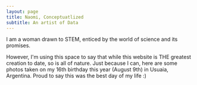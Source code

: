 ```yaml
---
layout: page
title: Naomi, Conceptuatlized 
subtitle: An artist of Data 
---
```


I am a woman drawn to STEM, enticed by the world of science and its promises. 

However, I'm using this space to say that while this website is THE greatest creation to date, so is all of nature. Just because I can, here are some photos taken on my 16th birthday this year (August 9th) in Usuaia, Argentina. Proud to say this was the best day of my life :) 



<!---
Original code 
To be honest, I'm having some trouble remembering right now, so why don't you just watch [my movie](https://en.wikipedia.org/wiki/The_Princess_Bride_%28film%29) and it will answer **all** your questions.
-->
